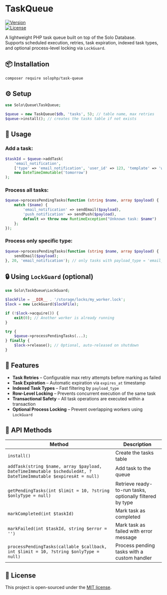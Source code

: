 # TaskQueue

[![Version](https://img.shields.io/badge/version-1.1.0-blue.svg)](https://github.com/solophp/task-queue)  
[![License](https://img.shields.io/badge/license-MIT-green.svg)](./LICENSE)

A lightweight PHP task queue built on top of the Solo Database.  
Supports scheduled execution, retries, task expiration, indexed task types, and optional process-level locking via `LockGuard`.

## 📦 Installation

```bash
composer require solophp/task-queue
```

## ⚙️ Setup

```php
use Solo\Queue\TaskQueue;

$queue = new TaskQueue($db, 'tasks', 5); // table name, max retries
$queue->install(); // creates the tasks table if not exists
```

## 🚀 Usage

### Add a task:

```php
$taskId = $queue->addTask(
    'email_notification',
    ['type' => 'email_notification', 'user_id' => 123, 'template' => 'welcome'],
    new DateTimeImmutable('tomorrow')
);
```

### Process all tasks:

```php
$queue->processPendingTasks(function (string $name, array $payload) {
    match ($name) {
        'email_notification' => sendEmail($payload),
        'push_notification' => sendPush($payload),
        default => throw new RuntimeException("Unknown task: $name")
    };
});
```

### Process only specific type:

```php
$queue->processPendingTasks(function (string $name, array $payload) {
    sendEmail($payload);
}, 20, 'email_notification'); // only tasks with payload_type = 'email_notification'
```

## 🔒 Using `LockGuard` (optional)

```php
use Solo\TaskQueue\LockGuard;

$lockFile = __DIR__ . '/storage/locks/my_worker.lock';
$lock = new LockGuard($lockFile);

if (!$lock->acquire()) {
    exit(0); // Another worker is already running
}

try {
    $queue->processPendingTasks(...);
} finally {
    $lock->release(); // Optional, auto-released on shutdown
}
```

## 🧰 Features

- **Task Retries** – Configurable max retry attempts before marking as failed  
- **Task Expiration** – Automatic expiration via `expires_at` timestamp  
- **Indexed Task Types** – Fast filtering by `payload_type`  
- **Row-Level Locking** – Prevents concurrent execution of the same task  
- **Transactional Safety** – All task operations are executed within a transaction  
- **Optional Process Locking** – Prevent overlapping workers using `LockGuard`  

## 🧪 API Methods

| Method                                                                                                                | Description                                           |
|-----------------------------------------------------------------------------------------------------------------------|-------------------------------------------------------|
| `install()`                                                                                                           | Create the tasks table                                |
| `addTask(string $name, array $payload, DateTimeImmutable $scheduledAt, ?DateTimeImmutable $expiresAt = null)`       | Add task to the queue                                 |
| `getPendingTasks(int $limit = 10, ?string $onlyType = null)`                                                        | Retrieve ready-to-run tasks, optionally filtered by type |
| `markCompleted(int $taskId)`                                                                                          | Mark task as completed                                |
| `markFailed(int $taskId, string $error = '')`                                                                         | Mark task as failed with error message                |
| `processPendingTasks(callable $callback, int $limit = 10, ?string $onlyType = null)`                                 | Process pending tasks with a custom handler           |

## 📄 License

This project is open-sourced under the [MIT license](./LICENSE).